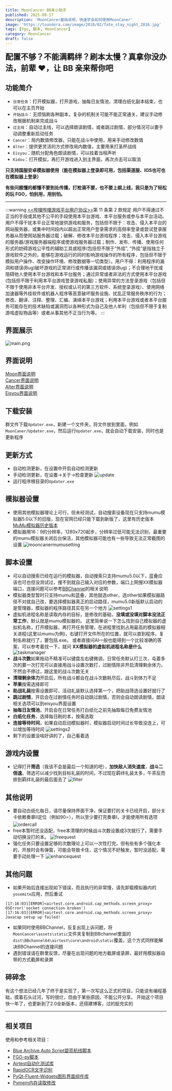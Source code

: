 ```yaml
---
title: MoonCancer BB亲小助手
published: 2025-08-17
description: 'MoonCancer基础说明，快速学会如何使用MoonCaner'
image: 'https://tsundora.com/image/2018/02/fate_stay_night_2816.jpg'
tags: [fgo, 脚本, MoonCancer]
category: MoonCancer
draft: false 
---
```

<font size=5>**配置不够？不能满羁绊？刷本太慢？真拿你没办法，前辈 ❤，让 BB 亲来帮你吧**</font>

## 功能简介

- `日常任务`：打开模拟器，打开游戏，抽每日友情池，清理白纸化副本结束，也可以在主页开始
- `开始战斗`：无烦恼刷各种副本，复杂的机制关可能不能正常通关，建议手动修改根据机制来完成战斗
- `过主线`：自动过主线，可以选择朗读剧情，或者跳过剧情，部分情况可以要手动调整重新启动任务
- `Cancer`：局内数值修改器，只能在战斗中使用，用来手动修改数值
- `Alter`：提供更灵活的方式修改局内数值，主要用来打圣杯战线
- `Eisyou`：随机分配角色朗读剧情，可以挂着当相声听
- `Kidou`：打开模拟，再打开游戏进入到主界面，再次点击可以取消

**只支持国服安卓模拟器使用（能在模拟器上登录即可用，包括渠道服、IOS也可也在模拟器上登录）**

**有些问题懂的都懂不要到处传播，打枪滴不要，也不要上纲上线，我只是为了轻松的玩 FGO，怕别用，用别怕。**

---
:::warning
[&lt;&lt;哔哩哔哩游戏平台用户协议&gt;&gt;](https://yhxy.biligame.com/)第 11 条第 2 款规定
用户不得通过不正当的手段或其他不公平的手段使用本平台游戏、本平台服务或参与本平台活动。
用户不得干扰本平台正常地提供游戏和服务，包括但不限于：攻击、侵入本平台的网站服务器，或集中时间段内以超出正常用户登录需求的高频率登录或尝试登录服务器从而使网站服务器过载；破解、修改本平台游戏程序；攻击、侵入本平台游戏的服务器/游戏服务器端程序或使游戏服务器过载；制作、发布、传播、使用任何形式的妨碍游戏公平性的辅助工具或程序(包括但不限于“外挂”, “外挂”是指独立于游戏软件之外的，能够在游戏运行的同时影响游戏操作的所有程序，包括但不限于模拟用户操作、改变操作环境、修改数据等一切类型）。用户不得：利用程序的漏洞和错误(Bug)破坏游戏的正常进行或传播该漏洞或错误(Bug)；不合理地干扰或阻碍他人使用本平台游戏和本平台服务；通过异常或者非法的方式使用本平台游戏(包括但不限于利用本平台游戏登录游戏私服)；使用异常的方法登录游戏（包括但不限于使用非本平台开发、授权或认可的第三方软件、系统登录游戏）、使用网络加速器等外挂软件或机器人程序等恶意破坏服务设施、扰乱正常服务秩序的行为；修改、翻译、注释、整理、汇编、演绎本平台游戏；利用本平台游戏或者本平台服务可能存在的技术缺陷或漏洞而以各种形式为自己及他人牟利（包括但不限于复制游戏虚拟物品等）或者从事其他不正当行为等。
:::

## 界面展示
![main.png](../../assets/images/mooncaner/main.png)
## 界面说明
[Moon界面说明](../mooncancer1)<br>
[Cancer界面说明](../mooncancer2)<br>
[Alter界面说明](../mooncancer3)<br>
[Eisyou界面说明](../mooncancer4)<br>
## 下载安装
群文件下载`Updater.exe`，新建一个文件夹，将文件放到里面，例如`MoonCaner/Updater.exe`，然后运行`Updater.exe`，就会自动下载安装，同时也是更新程序
## 更新方式
- 自动检测更新，在设置中开启自动检测更新
- 手动检测更新，在设置->关于->检查更新
![update](../../assets/images/mooncaner/update.png)
- 运行程序根目录的`Updater.exe`
## 模拟器设置
- 使用其他模拟器理论上可行，但未经测试，自动搜索设备现在只支持mumu模拟器5.0以下的旧版，现在官网已经只能下载到新版了，这里有历史版本[MuMu模拟器历史版本](https://www.cnblogs.com/wutou/p/18165628)
- 模拟器用16：9的分辨率，1280x720起步，分辨率过低可能无法识别，最重要的mumu模拟器关闭后台保活，其他模拟器可能也有一些导致无法正常截图的设置
![mooncanermumusetting](../../assets/images/mooncaner/mumusetting.png)

## 脚本设置
- 可以自动搜索已经在运行的模拟器，自动搜索只支持mumu5.0以下，蓝叠应该也可也但没测试过，搜不到就自己输入对应的参数，端口上网搜XX模拟器端口，连接问题可以参考[BBChannel](https://www.bilibili.com/opus/605452889655035035?spm_id_from=333.999.0.0)的相关说明
- 模拟器类型暂时只支持mumu和蓝叠，其他就选other，选other如果模拟器路径不对就自己改，要选择模拟器真正的启动路径，mumu5.0新版默认启动的是管理器，模拟器的程序路径其实在另一个地方
![settings1](../../assets/images/mooncaner/settings1.png)
- 虚拟机进程名称是读取内存的目标，是修改的基础，**没填或没填对脚本没法正常工作**，默认就是mumu模拟器的。
这里简单说一下怎么找到自己模拟器的虚拟机名称，打开模拟器，再打开任务管理，在进程里找到占用最高的模拟器相关进程(这里以mumu为例)，右键打开文件所在的位置，就可以直到程序，复制名称就行了，要包括.exe。
或者直接问AI一般也能得到一个比较准确的答案，可以参考着找一下，就问 **XX模拟器的虚拟机进程名称是什么**
![taskmanager](../../assets/images/mooncaner/taskmanager.png)
- **战斗次数**如果拖动不精准可以键盘左右键微调，日常任务默认打三次，屯着多次的要一次打完可以直接用战斗设置次数打，过剧情除非开启清理剩余体力，不然会不停过，跟这里的战斗次数无关
- **清理剩余体力**开启后，所有战斗都会在战斗次数耗尽后，战斗到体力不足
- **苹果**按需选择即可
- **助战礼装**按需设置即可，活动礼装默认选择第一个，把助战筛选设置好就行了
- **跳过剧情**，开启会在过剧情任务时自动跳过剧情，否则会自动朗读剧情，朗读相关选项可以到eisyou界面设置
- **抽每日友情池**，开启会在日常任务打白纸化之前先抽取每日免费友情池
- **白纸化任务**，选择每日刷的本，按需选取
- **连接等待时间**，如果自动启动模拟器时，模拟器启动时间过长导致没连上，可以增加等待时间
![settings2](../../assets/images/mooncaner/settings2.png)
- 剩下的设置没啥好讲的了，自己看着选

## 游戏内设置
- 记得打开**筛选**（我该不会是最后一个知道的吧），**加快敌人消失速度**，**战斗二倍速**。筛选可以减少找到目标礼装的时间，不过现在羁绊礼装太多，午茶反而排到羁绊礼装的最后面去了
![filter](../../assets/images/mooncaner/filter.png)
## 其他说明
- 要自动白纸化每日，请尽量保持界面干净，保证要打的关卡已经开启，部分关卡依赖奏章Ⅱ定位（例如90⭐），所以至少要打完奏章Ⅰ，才能使用所有选项
![ordercall](../../assets/images/mooncaner/ordercall.png)
- free本暂时还没适配，free本清理的时候战斗次数设置成3次就行了，需要手动切换没打的本。
![freequest](../../assets/images/mooncaner/freequest.png)
- 强化任务只要设置足够的次数理论上可以一次性打完，但有些有多个强化本的，开放时会有弹窗，可能会导致卡住，这个情况不好触发，暂时没适配，需要手动处理一下
![enhancequest](../../assets/images/mooncaner/enhancequest.png)
## 其他问题
- 如果开始后连接出现如下错误，而且执行的非常慢，请先卸载模拟器内的`yosemite`应用，然后重试

```log
[17:16:03][ERROR]<airtest.core.android.cap_methods.screen_proxy> OSError('socket connection broken')
[17:16:03][ERROR]<airtest.core.android.cap_methods.screen_proxy> Javacap setup up failed!
```

- 如果同时使用BBChannel，反复出现上诉问题，将`MoonCancer\assets\static`文件夹复制到BBchannel里面的`dist\BBchannel64\airtest\core\android\static`覆盖，这个方式同样能解决BBChannel的连接问题
- 遇到错误请在群里反馈，尽量在出现问题的地方截屏或录屏，最好用模拟器自带的方式截屏和录屏

## 碎碎念
有这个想法已经几年了终于是实现了，第一次写这么正式的项目，只能说有编程基础，摸着石头过河，写的很烂，但由于某些原因，不能公开分享。
开始这个项目快一年了，也更新到了2.0全新版本，还搭建博客，过的挺充实的

---
## 相关项目
使用和参考相关项目：
- [Blue Archive Auto Script碧蓝航线脚本](https://github.com/pur1fying/blue_archive_auto_script)
- [FGO-py脚本](https://github.com/hgjazhgj/FGO-py)
- [Airtest自动化测试库](https://github.com/AirtestProject/Airtest)
- [RapidOCR文字识别](https://github.com/RapidAI/RapidOCR)
- [PyQt-Fluent-Widgets图形界面组件库](https://github.com/zhiyiYo/PyQt-Fluent-Widgets)
- [Pymem内存读取修改](https://github.com/srounet/Pymem)

